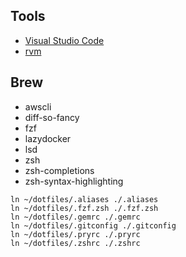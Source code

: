 Tools
-------
* [Visual Studio Code](https://code.visualstudio.com/)
* [rvm](https://rvm.io/)


Brew
----
* awscli
* diff-so-fancy
* fzf
* lazydocker
* lsd
* zsh
* zsh-completions
* zsh-syntax-highlighting


```
ln ~/dotfiles/.aliases ./.aliases
ln ~/dotfiles/.fzf.zsh ./.fzf.zsh
ln ~/dotfiles/.gemrc ./.gemrc
ln ~/dotfiles/.gitconfig ./.gitconfig
ln ~/dotfiles/.pryrc ./.pryrc
ln ~/dotfiles/.zshrc ./.zshrc
```
